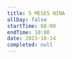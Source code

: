 ```yaml
---
title: 5 MESES NINA
allDay: false
startTime: 08:00
endTime: 10:00
date: 2023-10-14
completed: null
---
```

